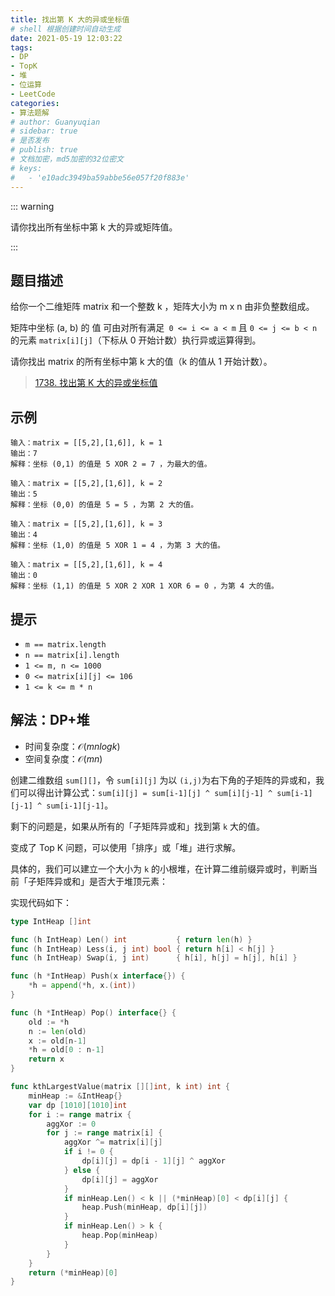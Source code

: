 ```yaml
---
title: 找出第 K 大的异或坐标值
# shell 根据创建时间自动生成
date: 2021-05-19 12:03:22
tags:
- DP
- TopK
- 堆
- 位运算
- LeetCode
categories:
- 算法题解
# author: Guanyuqian
# sidebar: true
# 是否发布
# publish: true
# 文档加密，md5加密的32位密文
# keys:
# 	- 'e10adc3949ba59abbe56e057f20f883e'
---
```


::: warning

请你找出所有坐标中第 k 大的异或矩阵值。

:::

<!-- more -->

## 题目描述

给你一个二维矩阵 matrix 和一个整数 k ，矩阵大小为 m x n 由非负整数组成。

矩阵中坐标 (a, b) 的 值 可由对所有满足` 0 <= i <= a < m` 且 `0 <= j <= b < n` 的元素 `matrix[i][j]`（下标从 0 开始计数）执行异或运算得到。

请你找出 matrix 的所有坐标中第 k 大的值（k 的值从 1 开始计数）。

> [1738. 找出第 K 大的异或坐标值](https://leetcode-cn.com/problems/find-kth-largest-xor-coordinate-value/)



## 示例

```
输入：matrix = [[5,2],[1,6]], k = 1
输出：7
解释：坐标 (0,1) 的值是 5 XOR 2 = 7 ，为最大的值。

输入：matrix = [[5,2],[1,6]], k = 2
输出：5
解释：坐标 (0,0) 的值是 5 = 5 ，为第 2 大的值。

输入：matrix = [[5,2],[1,6]], k = 3
输出：4
解释：坐标 (1,0) 的值是 5 XOR 1 = 4 ，为第 3 大的值。

输入：matrix = [[5,2],[1,6]], k = 4
输出：0
解释：坐标 (1,1) 的值是 5 XOR 2 XOR 1 XOR 6 = 0 ，为第 4 大的值。
```



## 提示

- `m == matrix.length`
- `n == matrix[i].length`
- `1 <= m, n <= 1000`
- `0 <= matrix[i][j] <= 106`
- `1 <= k <= m * n`

  

## 解法：DP+堆

- 时间复杂度：$\mathcal{O}(mnlogk)$
- 空间复杂度：$\mathcal{O}(mn)$



创建二维数组 `sum[][]`，令 `sum[i][j]` 为以 `(i,j)`为右下角的子矩阵的异或和，我们可以得出计算公式：`sum[i][j] = sum[i-1][j] ^ sum[i][j-1] ^ sum[i-1][j-1] ^ sum[i-1][j-1]`。

剩下的问题是，如果从所有的「子矩阵异或和」找到第 `k` 大的值。

变成了 Top K 问题，可以使用「排序」或「堆」进行求解。

具体的，我们可以建立一个大小为 `k` 的小根堆，在计算二维前缀异或时，判断当前「子矩阵异或和」是否大于堆顶元素：

实现代码如下：

```go
type IntHeap []int

func (h IntHeap) Len() int           { return len(h) }
func (h IntHeap) Less(i, j int) bool { return h[i] < h[j] }
func (h IntHeap) Swap(i, j int)      { h[i], h[j] = h[j], h[i] }

func (h *IntHeap) Push(x interface{}) {
	*h = append(*h, x.(int))
}

func (h *IntHeap) Pop() interface{} {
	old := *h
	n := len(old)
	x := old[n-1]
	*h = old[0 : n-1]
	return x
}

func kthLargestValue(matrix [][]int, k int) int {
    minHeap := &IntHeap{}
    var dp [1010][1010]int
    for i := range matrix {
        aggXor := 0
        for j := range matrix[i] {
            aggXor ^= matrix[i][j]
            if i != 0 {
                dp[i][j] = dp[i - 1][j] ^ aggXor
            } else {
                dp[i][j] = aggXor
            }
            if minHeap.Len() < k || (*minHeap)[0] < dp[i][j] {
                heap.Push(minHeap, dp[i][j])
            }
            if minHeap.Len() > k {
                heap.Pop(minHeap)
            }
        }
    }
    return (*minHeap)[0]
}
```

